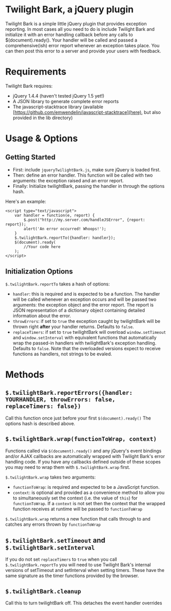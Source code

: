 # Twilight Bark, a jQuery plugin #
Twilight Bark is a simple little jQuery plugin that provides exception reporting.  In most cases all you need to do is include Twilight Bark and initialize it with an error handling callback before any calls to $(document).ready().  Your handler will be called and passed a comprehensive(ish) error report whenever an exception takes place.  You can then post this error to a server and provide your users with feedback.

# Requirements #
Twilight Bark requires:
- jQuery 1.4.4 (haven't tested jQuery 1.5 yet!)
- A JSON library to generate complete error reports
- The javascript-stacktrace library (available [https://github.com/emwendelin/javascript-stacktrace](here), but also provided in the lib directory)

# Usage & Options #

## Getting Started ##

- First: include `jqueryTwilightBark.js`, make sure jQuery is loaded first.
- Then: define an error handler.  This function will be called with two arguments: the exception raised and an error report.
- Finally: Initialize twilightBark, passing the handler in through the options hash.

Here's an example:

    <script type="text/javascript">
        var handler = function(e, report) {
            $.post("http://my.server.com/handleJSError", {report: report});
            alert('An error occurred! Whoops!');
        }
        $.twilightBark.reportTo({handler: handler});
        $(document).ready(
            //Your code here
        );
    </script>


## Initialization Options ##

`$.twilightBark.reportTo` takes a hash of options:

- `handler`: this is required and is expected to be a function.  The handler will be called whenever an exception occurs and will be passed two arguments: the exception object and the error report.  The report is JSON representation of a dictionary object containing detailed information about the error.
- `throwErrors`: if set to `true` the exception caught by twilightBark will be thrown right **after** your handler returns.  Defaults to `false`.
- `replaceTimers`: if set to `true` twilightBark will overload `window.setTimeout` and `window.setInterval` with equivalent functions that automatically wrap the passed-in handlers with twilightBark's exception handling.  Defaults to `false`.  Note that the overloaded versions expect to receive functions as handlers, not strings to be evaled.

# Methods #

## `$.twilightBark.reportErrors({handler: YOURHANDLER, throwErrors: false, replaceTimers: false})` ##

Call this function once just before your first `$(document).ready()` The options hash is described above.

## `$.twilightBark.wrap(functionToWrap, context)` ##

Functions called via `$(document).ready()` and any jQuery's event bindings and/or AJAX callbacks are automatically wrapped with Twilight Bark's error handling code.  If you have any callbacks defined outside of these scopes you may need to wrap them with `$.twilightBark.wrap` first.

`$.twilightBark.wrap` takes two arguments:
- `functionToWrap`: is required and expected to be a JavaScript function.
- `context`: is optional and provided as a convenience method to allow you to simultaneously set the context (i.e. the value of `this`) for `functionToWrap`.  If a `context` is not set then the context that the wrapped function receives at runtime will be passed to `functionToWrap`

`$.twilightBark.wrap` returns a new function that calls through to and catches any errors thrown by `functionToWrap`

## `$.twilightBark.setTimeout` and `$.twilightBark.setInterval` ##

If you do not set `replaceTimers` to `true` when you call `$.twilightBark.reportTo` you will need to use Twilight Bark's internal versions of setTimeout and setInterval when setting timers.  These have the same signature as the timer functions provided by the browser.

## `$.twilightBark.cleanup` ##

Call this to turn twilightBark off.  This detaches the event handler overrides